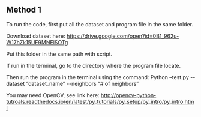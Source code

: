 ## Method 1 

To run the code, first put all the dataset and program file in the same folder.

Download dataset here: 
https://drive.google.com/open?id=0B1_962u-W17hZk15UF9MNElSOTg

Put this folder in the same path with script.

If run in the terminal,  go to the directory where the program file locate.

Then run the program in the terminal using the command:
Python –test.py --dataset “dataset_name” --neighbors “# of neighbors”

You may need OpenCV, see link here: http://opencv-python-tutroals.readthedocs.io/en/latest/py_tutorials/py_setup/py_intro/py_intro.html
